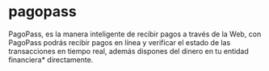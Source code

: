 # pagopass
PagoPass, es la manera inteligente de recibir pagos a través de la Web, con PagoPass podrás recibir pagos en línea y verificar el estado de las transacciones en tiempo real, además dispones del dinero en tu entidad financiera* directamente.
